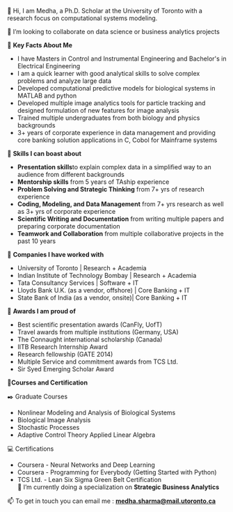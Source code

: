👋 Hi, I am Medha, a Ph.D. Scholar at the University of Toronto with a research focus on computational systems modeling. 

💞️ I’m looking to collaborate on data science or business analytics projects

👀 **Key Facts About Me**
   - I have Masters in Control and Instrumental Engineering and Bachelor's in Electrical Engineering
   - I am a quick learner with good analytical skills to solve complex problems and analyze large data
   - Developed computational predictive models for biological systems in MATLAB and python
   - Developed multiple image analytics tools for particle tracking and designed formulation of new features for image analysis
   - Trained multiple undergraduates from both biology and physics backgrounds 
   - 3+ years of corporate experience in data management and providing core banking solution applications in C, Cobol for Mainframe systems
   
:round_pushpin: **Skills I can boast about**
  - **Presentation skills**to explain complex data in a simplified way to an audience from different backgrounds
  - **Mentorship skills** from 5 years of TAship experience
  - **Problem Solving and Strategic Thinking** from 7+ yrs of research experience
  - **Coding, Modeling, and Data Management** from 7+ yrs research as well as 3+ yrs of corporate experience
  - **Scientific Writing and Documentation** from writing multiple papers and preparing corporate documentation
  - **Teamwork and Collaboration** from multiple collaborative projects in the past 10 years
  
 :handshake: **Companies I have worked with**
   - University of Toronto | Research + Academia
   - Indian Institute of Technology Bombay | Research + Academia
   - Tata Consultancy Services | Software + IT
   - Lloyds Bank U.K. (as a vendor, offshore) | Core Banking + IT
   - State Bank of India (as a vendor, onsite)| Core Banking + IT
   
 :clap: **Awards I am proud of**
  -	Best scientific presentation awards (CanFly, UofT)
  - Travel awards from multiple institutions (Germany, USA)
  - The Connaught international scholarship (Canada)
  - IITB Research Internship Award 
  - Research fellowship (GATE 2014)
  - Multiple Service and commitment awards from TCS Ltd.
  - Sir Syed Emerging Scholar Award

 :book:**Courses and Certification**
 
   :black_nib: Graduate Courses
   - Nonlinear Modeling and Analysis of Biological Systems
   - Biological Image Analysis
   - Stochastic Processes
   - Adaptive Control Theory Applied Linear Algebra
   
 :computer: Certifications
   - Coursera - Neural Networks and Deep Learning 
   - Coursera - Programming for Everybody (Getting Started with Python)
   - TCS Ltd. - Lean Six Sigma Green Belt Certification    
🌱 I’m currently doing a specialization on **Strategic Business Analytics**

📫 To get in touch you can email me : **medha.sharma@mail.utoronto.ca**

<!---
medha7575/medha7575 is a ✨ special ✨ repository because its `README.md` (this file) appears on your GitHub profile.
You can click the Preview link to take a look at your changes.
--->
